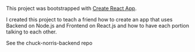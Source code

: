This project was bootstrapped with [Create React App](https://github.com/facebookincubator/create-react-app).

I created this project to teach a friend how to create an app that uses Backend on Node.js and Frontend on React.js and how to have each portion talking to each other.

See the chuck-norris-backend repo
